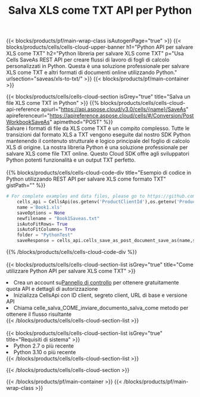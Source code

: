 ﻿---
title:  Salva XLS come TXT API per Python
description:  Utilizzo di Aspose.Cells Cloud SDK per Python per salvare il file in formato XLS come file in formato TXT.
url: /it/python/saveas/xls-to-txt/
---
{{< blocks/products/pf/main-wrap-class isAutogenPage="true" >}}
{{< blocks/products/cells/cells-cloud-upper-banner h1="Python API per salvare XLS come TXT" h2="Python libreria per salvare XLS come TXT" p="Usa Cells SaveAs REST API per creare flussi di lavoro di fogli di calcolo personalizzati in Python. Questa è una soluzione professionale per salvare XLS come TXT e altri formati di documenti online utilizzando Python." urlsection="saveas/xls-to-txt/" >}}
{{< blocks/products/pf/main-container >}}

{{< blocks/products/cells/cells-cloud-section isGrey="true" title="Salva un file XLS come TXT in Python" >}}
{{% blocks/products/cells/cells-cloud-api-reference apiurl="https://api.aspose.cloud/v3.0/cells/{name}/SaveAs" apireferenceurl="https://apireference.aspose.cloud/cells/#/Conversion/PostWorkbookSaveAs" apimethod="POST" %}}
<br/>
Salvare i formati di file da XLS come TXT è un compito complesso. Tutte le transizioni dal formato XLS a TXT vengono eseguite dal nostro SDK Python mantenendo il contenuto strutturale e logico principale del foglio di calcolo XLS di origine. La nostra libreria Python è una soluzione professionale per salvare XLS come file TXT online. Questo Cloud SDK offre agli sviluppatori Python potenti funzionalità e un output TXT perfetto.
<br/>
<br/>
{{% blocks/products/cells/cells-cloud-code-div title="Esempio di codice in Python utilizzando REST API per salvare XLS come formato TXT" gistPath="" %}}
  
```python
# For complete examples and data files, please go to https://github.com/aspose-cells-cloud/aspose-cells-cloud-python/
    cells_api = CellsApi(os.getenv('ProductClientId'),os.getenv('ProductClientSecret'))
    name ='Book1.xls'    
    saveOptions = None
    newfilename = "Book1Saveas.txt"
    isAutoFitRows= True
    isAutoFitColumns= True
    folder = "PythonTest"
    saveResponse = cells_api.cells_save_as_post_document_save_as(name,save_options=saveOptions, newfilename=(folder +'/' + newfilename),folder=folder)
```
  
{{% /blocks/products/cells/cells-cloud-code-div %}}
<br/>
<br/>
{{< blocks/products/cells/cells-cloud-section-list isGrey="true" title="Come utilizzare Python API per salvare XLS come TXT" >}}
<li> Crea un account su<a href="https://dashboard.aspose.cloud/">Pannello di controllo</a> per ottenere gratuitamente quota API e dettagli di autorizzazione</li>
<li>Inizializza CellsApi con ID client, segreto client, URL di base e versione API</li>
<li>Chiama celle_salva_COME_inviare_documento_salva_come metodo per ottenere il flusso risultante</li>
{{< /blocks/products/cells/cells-cloud-section-list >}}
<br/>
<br/>
{{< blocks/products/cells/cells-cloud-section-list isGrey="true" title="Requisiti di sistema" >}}
<li>Python 2.7 o più recente</li>
<li>Python 3.10 o più recente</li>
{{< /blocks/products/cells/cells-cloud-section-list >}}

{{< /blocks/products/cells/cells-cloud-section >}}

{{< /blocks/products/pf/main-container >}}
{{< /blocks/products/pf/main-wrap-class >}}
